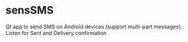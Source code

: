 # sensSMS
Qt app to send SMS on Android devices (support multi-part messages). Listen for Sent and Delivery confirmation
